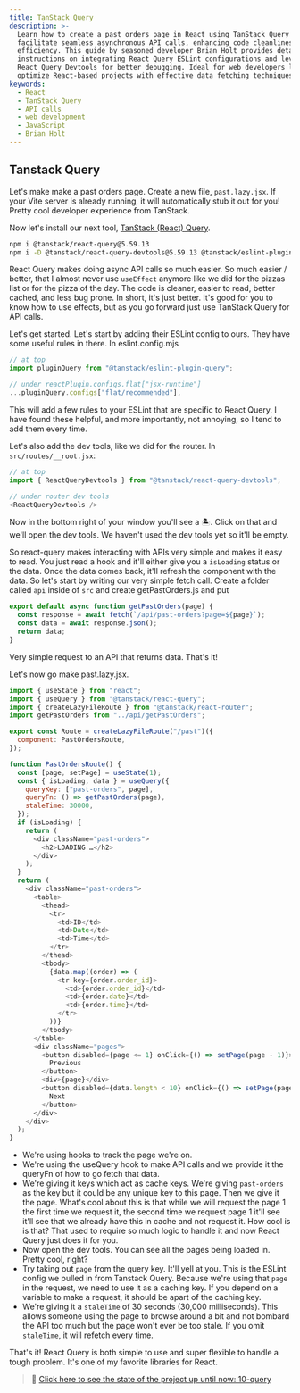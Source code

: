 ```yaml
---
title: TanStack Query
description: >-
  Learn how to create a past orders page in React using TanStack Query to
  facilitate seamless asynchronous API calls, enhancing code cleanliness and
  efficiency. This guide by seasoned developer Brian Holt provides detailed
  instructions on integrating React Query ESLint configurations and leveraging
  React Query Devtools for better debugging. Ideal for web developers looking to
  optimize React-based projects with effective data fetching techniques.
keywords:
  - React
  - TanStack Query
  - API calls
  - web development
  - JavaScript
  - Brian Holt
---
```


## Tanstack Query

Let's make make a past orders page. Create a new file, `past.lazy.jsx`. If your Vite server is already running, it will automatically stub it out for you! Pretty cool developer experience from TanStack.

Now let's install our next tool, [TanStack (React) Query][tsq].

```bash
npm i @tanstack/react-query@5.59.13
npm i -D @tanstack/react-query-devtools@5.59.13 @tanstack/eslint-plugin-query@5.59.7
```

React Query makes doing async API calls so much easier. So much easier / better, that I almost never use `useEffect` anymore like we did for the pizzas list or for the pizza of the day. The code is cleaner, easier to read, better cached, and less bug prone. In short, it's just better. It's good for you to know how to use effects, but as you go forward just use TanStack Query for API calls.

Let's get started. Let's start by adding their ESLint config to ours. They have some useful rules in there. In eslint.config.mjs

```javascript
// at top
import pluginQuery from "@tanstack/eslint-plugin-query";

// under reactPlugin.configs.flat["jsx-runtime"]
...pluginQuery.configs["flat/recommended"],
```

This will add a few rules to your ESLint that are specific to React Query. I have found these helpful, and more importantly, not annoying, so I tend to add them every time.

Let's also add the dev tools, like we did for the router. In `src/routes/__root.jsx`:

```javascript
// at top
import { ReactQueryDevtools } from "@tanstack/react-query-devtools";

// under router dev tools
<ReactQueryDevtools />
```

Now in the bottom right of your window you'll see a 🏝️. Click on that and we'll open the dev tools. We haven't used the dev tools yet so it'll be empty.

So react-query makes interacting with APIs very simple and makes it easy to read. You just read a hook and it'll either give you a `isLoading` status or the data. Once the data comes back, it'll refresh the component with the data. So let's start by writing our very simple fetch call. Create a folder called `api` inside of `src` and create getPastOrders.js and put

```javascript
export default async function getPastOrders(page) {
  const response = await fetch(`/api/past-orders?page=${page}`);
  const data = await response.json();
  return data;
}
```

Very simple request to an API that returns data. That's it!

Let's now go make past.lazy.jsx.

```javascript
import { useState } from "react";
import { useQuery } from "@tanstack/react-query";
import { createLazyFileRoute } from "@tanstack/react-router";
import getPastOrders from "../api/getPastOrders";

export const Route = createLazyFileRoute("/past")({
  component: PastOrdersRoute,
});

function PastOrdersRoute() {
  const [page, setPage] = useState(1);
  const { isLoading, data } = useQuery({
    queryKey: ["past-orders", page],
    queryFn: () => getPastOrders(page),
    staleTime: 30000,
  });
  if (isLoading) {
    return (
      <div className="past-orders">
        <h2>LOADING …</h2>
      </div>
    );
  }
  return (
    <div className="past-orders">
      <table>
        <thead>
          <tr>
            <td>ID</td>
            <td>Date</td>
            <td>Time</td>
          </tr>
        </thead>
        <tbody>
          {data.map((order) => (
            <tr key={order.order_id}>
              <td>{order.order_id}</td>
              <td>{order.date}</td>
              <td>{order.time}</td>
            </tr>
          ))}
        </tbody>
      </table>
      <div className="pages">
        <button disabled={page <= 1} onClick={() => setPage(page - 1)}>
          Previous
        </button>
        <div>{page}</div>
        <button disabled={data.length < 10} onClick={() => setPage(page + 1)}>
          Next
        </button>
      </div>
    </div>
  );
}
```

- We're using hooks to track the page we're on.
- We're using the useQuery hook to make API calls and we provide it the queryFn of how to go fetch that data.
- We're giving it keys which act as cache keys. We're giving `past-orders` as the key but it could be any unique key to this page. Then we give it the page. What's cool about this is that while we will request the page 1 the first time we request it, the second time we request page 1 it'll see it'll see that we already have this in cache and not request it. How cool is is that? That used to require so much logic to handle it and now React Query just does it for you.
- Now open the dev tools. You can see all the pages being loaded in. Pretty cool, right?
- Try taking out `page` from the query key. It'll yell at you. This is the ESLint config we pulled in from Tanstack Query. Because we're using that `page` in the request, we need to use it as a caching key. If you depend on a variable to make a request, it should be apart of the caching key.
- We're giving it a `staleTime` of 30 seconds (30,000 milliseconds). This allows someone using the page to browse around a bit and not bombard the API too much but the page won't ever be too stale. If you omit `staleTime`, it will refetch every time.

That's it! React Query is both simple to use and super flexible to handle a tough problem. It's one of my favorite libraries for React.

> 🏁 [Click here to see the state of the project up until now: 10-query][step]

[step]: https://github.com/AymenSakouhi/citr-v9-project/tree/master/10-query
[tsq]: https://tanstack.com/query/latest
